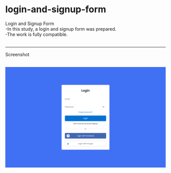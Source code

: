 # login-and-signup-form
Login and Signup Form <br>
-In this study, a login and signup form was prepared.<br>
-The work is fully compatible.<br><br>

<hr>

Screenshot <br><br>

![alt text](https://github.com/ahmetmetinarslan/login-and-signup-form/blob/main/Ekran%20G%C3%B6r%C3%BCnt%C3%BCs%C3%BC%202022-08-21%2018.04.03.png?raw=true)




